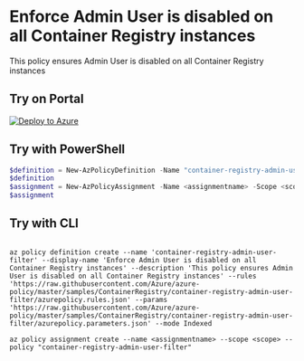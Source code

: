 # Enforce Admin User is disabled on all Container Registry instances

This policy ensures Admin User is disabled on all Container Registry instances

## Try on Portal

[![Deploy to Azure](http://azuredeploy.net/deploybutton.png)](https://portal.azure.com/#blade/Microsoft_Azure_Policy/CreatePolicyDefinitionBlade/uri/https%3A%2F%2Fraw.githubusercontent.com%2FAzure%2Fazure-policy%2Fmaster%2Fsamples%2FContainerRegistry%2Fcontainer-registry-admin-user-filter%2Fazurepolicy.json)

## Try with PowerShell

````powershell
$definition = New-AzPolicyDefinition -Name "container-registry-admin-user-filter" -DisplayName "Enforce Admin User is disabled on all Container Registry instances" -description "This policy ensures Admin User is disabled on all Container Registry instances" -Policy 'https://raw.githubusercontent.com/Azure/azure-policy/master/samples/ContainerRegistry/container-registry-admin-user-filter/azurepolicy.rules.json' -Parameter 'https://raw.githubusercontent.com/Azure/azure-policy/master/samples/ContainerRegistry/container-registry-admin-user-filter/azurepolicy.parameters.json' -Mode Indexed
$definition
$assignment = New-AzPolicyAssignment -Name <assignmentname> -Scope <scope> -PolicyDefinition $definition
$assignment
````

## Try with CLI

````cli

az policy definition create --name 'container-registry-admin-user-filter' --display-name 'Enforce Admin User is disabled on all Container Registry instances' --description 'This policy ensures Admin User is disabled on all Container Registry instances' --rules 'https://raw.githubusercontent.com/Azure/azure-policy/master/samples/ContainerRegistry/container-registry-admin-user-filter/azurepolicy.rules.json' --params 'https://raw.githubusercontent.com/Azure/azure-policy/master/samples/ContainerRegistry/container-registry-admin-user-filter/azurepolicy.parameters.json' --mode Indexed

az policy assignment create --name <assignmentname> --scope <scope> --policy "container-registry-admin-user-filter" 

````
